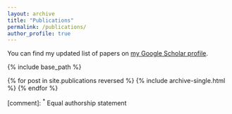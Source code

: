 ```yaml
---
layout: archive
title: "Publications"
permalink: /publications/
author_profile: true
---
```


You can find my updated list of papers on <a href="https://scholar.google.com/citations?user=MzblxxcAAAAJ&hl=en&authuser=1">my Google Scholar profile</a>.

{% include base_path %}

{% for post in site.publications reversed %}
  {% include archive-single.html %}
{% endfor %}

[comment]: <sup>*</sup> Equal authorship statement
